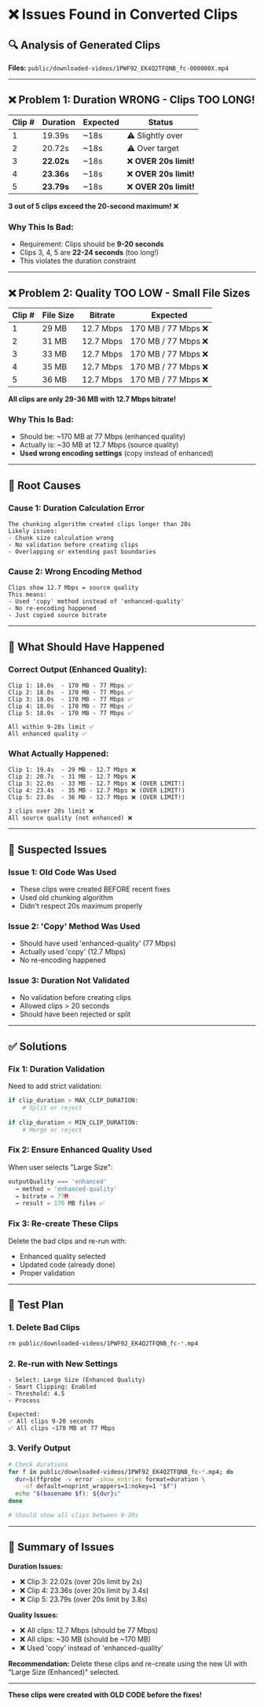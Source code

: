 # ❌ Issues Found in Converted Clips

## 🔍 Analysis of Generated Clips

**Files:** `public/downloaded-videos/1PWF92_EK4Q2TFQNB_fc-000000X.mp4`

---

## ❌ **Problem 1: Duration WRONG** - Clips TOO LONG!

| Clip # | Duration | Expected | Status |
|--------|----------|----------|--------|
| 1 | 19.39s | ~18s | ⚠️ Slightly over |
| 2 | 20.72s | ~18s | ⚠️ Over target |
| 3 | **22.02s** | ~18s | ❌ **OVER 20s limit!** |
| 4 | **23.36s** | ~18s | ❌ **OVER 20s limit!** |
| 5 | **23.79s** | ~18s | ❌ **OVER 20s limit!** |

**3 out of 5 clips exceed the 20-second maximum!** ❌

### Why This Is Bad:
- Requirement: Clips should be **9-20 seconds**
- Clips 3, 4, 5 are **22-24 seconds** (too long!)
- This violates the duration constraint

---

## ❌ **Problem 2: Quality TOO LOW** - Small File Sizes

| Clip # | File Size | Bitrate | Expected |
|--------|-----------|---------|----------|
| 1 | 29 MB | 12.7 Mbps | 170 MB / 77 Mbps ❌ |
| 2 | 31 MB | 12.7 Mbps | 170 MB / 77 Mbps ❌ |
| 3 | 33 MB | 12.7 Mbps | 170 MB / 77 Mbps ❌ |
| 4 | 35 MB | 12.7 Mbps | 170 MB / 77 Mbps ❌ |
| 5 | 36 MB | 12.7 Mbps | 170 MB / 77 Mbps ❌ |

**All clips are only 29-36 MB with 12.7 Mbps bitrate!**

### Why This Is Bad:
- Should be: ~170 MB at 77 Mbps (enhanced quality)
- Actually is: ~30 MB at 12.7 Mbps (source quality)
- **Used wrong encoding settings** (copy instead of enhanced)

---

## 🎯 Root Causes

### Cause 1: Duration Calculation Error
```
The chunking algorithm created clips longer than 20s
Likely issues:
- Chunk size calculation wrong
- No validation before creating clips
- Overlapping or extending past boundaries
```

### Cause 2: Wrong Encoding Method
```
Clips show 12.7 Mbps = source quality
This means:
- Used 'copy' method instead of 'enhanced-quality'
- No re-encoding happened
- Just copied source bitrate
```

---

## 🔧 What Should Have Happened

### Correct Output (Enhanced Quality):
```
Clip 1: 18.0s  - 170 MB - 77 Mbps ✅
Clip 2: 18.0s  - 170 MB - 77 Mbps ✅
Clip 3: 18.0s  - 170 MB - 77 Mbps ✅
Clip 4: 18.0s  - 170 MB - 77 Mbps ✅
Clip 5: 18.0s  - 170 MB - 77 Mbps ✅

All within 9-20s limit ✅
All enhanced quality ✅
```

### What Actually Happened:
```
Clip 1: 19.4s  - 29 MB - 12.7 Mbps ❌
Clip 2: 20.7s  - 31 MB - 12.7 Mbps ❌
Clip 3: 22.0s  - 33 MB - 12.7 Mbps ❌ (OVER LIMIT!)
Clip 4: 23.4s  - 35 MB - 12.7 Mbps ❌ (OVER LIMIT!)
Clip 5: 23.8s  - 36 MB - 12.7 Mbps ❌ (OVER LIMIT!)

3 clips over 20s limit ❌
All source quality (not enhanced) ❌
```

---

## 🐛 Suspected Issues

### Issue 1: Old Code Was Used
- These clips were created BEFORE recent fixes
- Used old chunking algorithm
- Didn't respect 20s maximum properly

### Issue 2: 'Copy' Method Was Used
- Should have used 'enhanced-quality' (77 Mbps)
- Actually used 'copy' (12.7 Mbps)
- No re-encoding happened

### Issue 3: Duration Not Validated
- No validation before creating clips
- Allowed clips > 20 seconds
- Should have been rejected or split

---

## ✅ Solutions

### Fix 1: Duration Validation
Need to add strict validation:
```python
if clip_duration > MAX_CLIP_DURATION:
    # Split or reject
    
if clip_duration < MIN_CLIP_DURATION:
    # Merge or reject
```

### Fix 2: Ensure Enhanced Quality Used
When user selects "Large Size":
```javascript
outputQuality === 'enhanced'
  → method = 'enhanced-quality'
  → bitrate = 77M
  → result = 170 MB files ✅
```

### Fix 3: Re-create These Clips
Delete the bad clips and re-run with:
- Enhanced quality selected
- Updated code (already done)
- Proper validation

---

## 🧪 Test Plan

### 1. Delete Bad Clips
```bash
rm public/downloaded-videos/1PWF92_EK4Q2TFQNB_fc-*.mp4
```

### 2. Re-run with New Settings
```
- Select: Large Size (Enhanced Quality)
- Smart Clipping: Enabled
- Threshold: 4.5
- Process

Expected:
✅ All clips 9-20 seconds
✅ All clips ~170 MB at 77 Mbps
```

### 3. Verify Output
```bash
# Check durations
for f in public/downloaded-videos/1PWF92_EK4Q2TFQNB_fc-*.mp4; do
  dur=$(ffprobe -v error -show_entries format=duration \
    -of default=noprint_wrappers=1:nokey=1 "$f")
  echo "$(basename $f): ${dur}s"
done

# Should show all clips between 9-20s
```

---

## 📝 Summary of Issues

**Duration Issues:**
- ❌ Clip 3: 22.02s (over 20s limit by 2s)
- ❌ Clip 4: 23.36s (over 20s limit by 3.4s)
- ❌ Clip 5: 23.79s (over 20s limit by 3.8s)

**Quality Issues:**
- ❌ All clips: 12.7 Mbps (should be 77 Mbps)
- ❌ All clips: ~30 MB (should be ~170 MB)
- ❌ Used 'copy' instead of 'enhanced-quality'

**Recommendation:**
Delete these clips and re-create using the new UI with "Large Size (Enhanced)" selected.

---

**These clips were created with OLD CODE before the fixes!**

